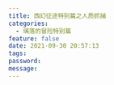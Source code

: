 ```yaml
---
title: 西幻征途特别篇之人质抓捕
categories:
  - 璃落的冒险特别篇
feature: false
date: 2021-09-30 20:57:13
tags:
password:
message:
---
```


<!-- toc -->

